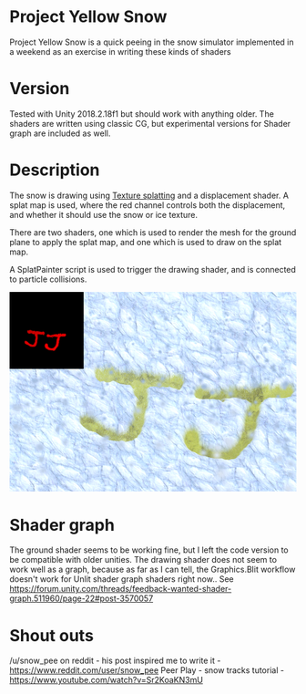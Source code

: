 # Project Yellow Snow
Project Yellow Snow is a quick peeing in the snow simulator implemented in a weekend as an exercise in writing these kinds of shaders

# Version
Tested with Unity 2018.2.18f1 but should work with anything older.
The shaders are written using classic CG, but experimental versions for Shader graph are included as well.

# Description
The snow is drawing using [Texture splatting](https://en.wikipedia.org/wiki/Texture_splatting) and a displacement shader. A splat map is used, where
the red channel controls both the displacement, and whether it should use the snow or ice texture.

There are two shaders, one which is used to render the mesh for the ground plane to apply the splat map, and one which is used to draw on the splat map.

A SplatPainter script is used to trigger the drawing shader, and is connected to particle collisions.

![Sample](Sample.png)

# Shader graph
The ground shader seems to be working fine, but I left the code version to be compatible with older unities.
The drawing shader does not seem to work well as a graph, because as far as I can tell, the Graphics.Blit workflow doesn't work for Unlit shader graph shaders right now.. See https://forum.unity.com/threads/feedback-wanted-shader-graph.511960/page-22#post-3570057

# Shout outs
/u/snow_pee on reddit - his post inspired me to write it - https://www.reddit.com/user/snow_pee
Peer Play - snow tracks tutorial - https://www.youtube.com/watch?v=Sr2KoaKN3mU
